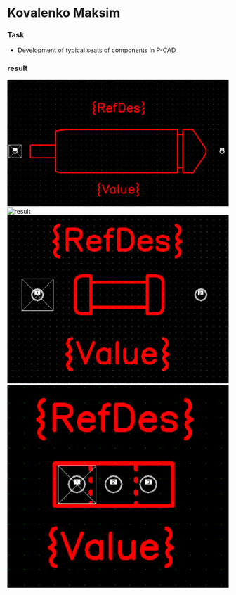# Kovalenko Maksim

### Task

* Development of typical seats of components in P-CAD

### result

![result](polarized_capacitor_pattern.png)
![result](capacitor_pattern.png)
![result](constant_resistor_pattern.png)
![result](npn_transistor_pattern.png)